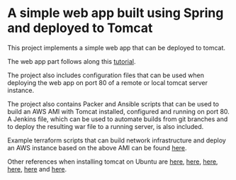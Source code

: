 # A simple web app built using Spring and deployed to Tomcat

This project implements a simple web app that can be deployed to tomcat.

The web app part follows along this [tutorial](https://medium.com/@yuntianhe/create-a-web-project-with-maven-spring-mvc-b859503f74d7).

The project also includes configuration files that can be used when deploying the web app on port 80 of a remote or local tomcat server instance.

The project also contains Packer and Ansible scripts that can be used to build an AWS AMI with Tomcat installed, configured and running on port 80. A Jenkins file, which can be used to automate builds from git branches and to deploy the resulting war file to a running server, is also included.

Example terraform scripts that can build network infrastructure and deploy an AWS instance based on the above AMI can be found [here](https://github.com/vincent-karuri/DevOps/tree/master/ansible-packer-terraform-nginx).

Other references when installing tomcat on Ubuntu are [here](https://www.linode.com/docs/development/frameworks/apache-tomcat-on-ubuntu-16-04/), [here](https://brianflove.com/2014/06/04/simple-tomcat7-install-on-ubuntu-10/), [here](https://askubuntu.com/questions/1067160/tomcat-7-as-a-service-under-systemctl-in-18-04-configurationsolved
), [here](https://askubuntu.com/a/314614), [here](https://askubuntu.com/a/703674) and [here](https://askubuntu.com/a/79566).
